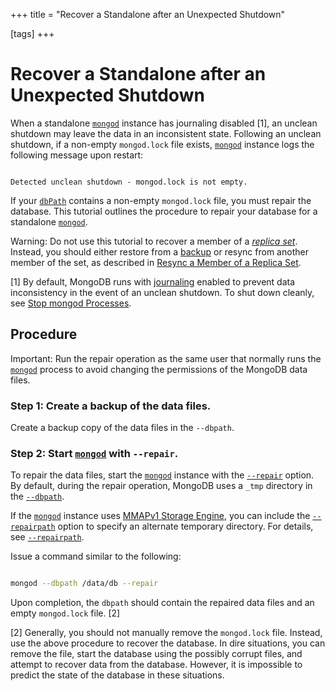+++
title = "Recover a Standalone after an Unexpected Shutdown"

[tags]
+++
# Recover a Standalone after an Unexpected Shutdown

When a standalone [``mongod``](#bin.mongod) instance has journaling disabled
[1], an unclean shutdown may leave the data in an
inconsistent state. Following an unclean shutdown, if a non-empty
``mongod.lock`` file exists, [``mongod``](#bin.mongod) instance logs the
following message upon restart:

```none

Detected unclean shutdown - mongod.lock is not empty.

```

If your [``dbPath``](#storage.dbPath) contains a non-empty ``mongod.lock``
file, you must repair the database. This tutorial outlines the
procedure to repair your database for a standalone [``mongod``](#bin.mongod).

Warning: Do not use this tutorial to recover a member of a [*replica set*](#term-replica-set). Instead, you should either restore from a [backup](#) or resync from another member of the set, as described in [Resync a Member of a Replica Set](#). 

[1] By default, MongoDB runs with [journaling](#) enabled to prevent data inconsistency in the event of an unclean shutdown. To shut down cleanly, see [Stop mongod Processes](#terminate-mongod-processes). 


## Procedure

Important: Run the repair operation as the same user that normally runs the [``mongod``](#bin.mongod) process to avoid changing the permissions of the MongoDB data files. 


### Step 1: Create a backup of the data files.

Create a backup copy of the data files in the ``--dbpath``.


### Step 2: Start [``mongod``](#bin.mongod) with ``--repair``.

To repair the data files, start the [``mongod``](#bin.mongod) instance with
the [``--repair``](#cmdoption-repair) option. By default, during the repair
operation, MongoDB uses a ``_tmp`` directory in the
[``--dbpath``](#cmdoption-dbpath).

If the [``mongod``](#bin.mongod) instance uses [MMAPv1 Storage Engine](#), you can
include the [``--repairpath``](#cmdoption-repairpath) option to specify an alternate
temporary directory. For details, see [``--repairpath``](#cmdoption-repairpath).

Issue a command similar to the following:

```sh

mongod --dbpath /data/db --repair

```

Upon completion, the ``dbpath`` should contain the repaired data files and an empty ``mongod.lock`` file. [2]

[2] Generally, you should not manually remove the ``mongod.lock`` file. Instead, use the above procedure to recover the database. In dire situations, you can remove the file, start the database using the possibly corrupt files, and attempt to recover data from the database. However, it is impossible to predict the state of the database in these situations. 

